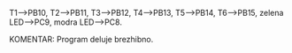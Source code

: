  T1-->PB10, T2-->PB11, T3-->PB12, T4-->PB13, T5-->PB14, T6-->PB15, zelena LED-->PC9, modra LED-->PC8.

KOMENTAR: Program deluje brezhibno.
